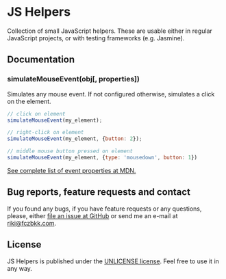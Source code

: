 # JS Helpers

Collection of small JavaScript helpers. These are usable either in regular JavaScript projects, or with testing frameworks (e.g. Jasmine).

## Documentation

### simulateMouseEvent(obj[, properties])

Simulates any mouse event. If not configured otherwise, simulates a click on
the element.

```javascript
// click on element
simulateMouseEvent(my_element);

// right-click on element
simulateMouseEvent(my_element, {button: 2});

// middle mouse button pressed on element
simulateMouseEvent(my_element, {type: 'mousedown', button: 1})
```

[See complete list of event properties at MDN.](https://developer.mozilla.org/en-US/docs/Web/API/event.initMouseEvent)

## Bug reports, feature requests and contact

If you found any bugs, if you have feature requests or any questions, please, either [file an issue at GitHub](https://github.com/fczbkk/js-helpers/issues) or send me an e-mail at [riki@fczbkk.com](mailto:riki@fczbkk.com).

## License

JS Helpers is published under the [UNLICENSE license](https://github.com/fczbkk/js-helpers/blob/master/UNLICENSE). Feel free to use it in any way.
